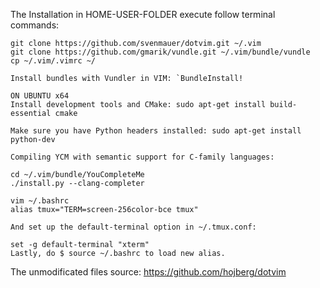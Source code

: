 The Installation in HOME-USER-FOLDER execute follow terminal commands:

    git clone https://github.com/svenmauer/dotvim.git ~/.vim
    git clone https://github.com/gmarik/vundle.git ~/.vim/bundle/vundle
    cp ~/.vim/.vimrc ~/

    Install bundles with Vundler in VIM: `BundleInstall!
    
    ON UBUNTU x64
    Install development tools and CMake: sudo apt-get install build-essential cmake

    Make sure you have Python headers installed: sudo apt-get install python-dev

    Compiling YCM with semantic support for C-family languages:

    cd ~/.vim/bundle/YouCompleteMe
    ./install.py --clang-completer
    
    vim ~/.bashrc
    alias tmux="TERM=screen-256color-bce tmux"
    
    And set up the default-terminal option in ~/.tmux.conf:

    set -g default-terminal "xterm"
    Lastly, do $ source ~/.bashrc to load new alias.

The unmodificated files source: https://github.com/hojberg/dotvim

